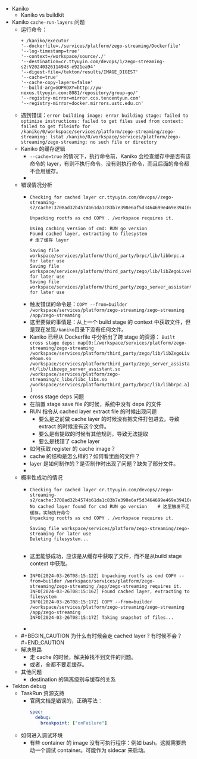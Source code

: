 - Kaniko
	- Kaniko vs buildkit
- Kaniko `cache-run-layers` 问题
	- 运行命令：
	  ```
	  + /kaniko/executor 
	  '--dockerfile=./services/platform/zego-streaming/Dockerfile' 
	  '--log-timestamp=true'
	  '--context=/workspace/source/./' 
	  '--destination=cr.ttyuyin.com/devops/1/zego-streaming-s2:V20240326114948-e921ea94' 
	  '--digest-file=/tekton/results/IMAGE_DIGEST' 
	  '--cache=true' 
	  '--cache-copy-layers=false'
	  '--build-arg=GOPROXY=http://yw-nexus.ttyuyin.com:8081/repository/group-go/' 
	  '--registry-mirror=mirror.ccs.tencentyun.com' 
	  '--registry-mirror=docker.mirrors.ustc.edu.cn'
	  
	  ```
	- 遇到错误：`error building image: error building stage: failed to optimize instructions: failed to get files used from context: failed to get fileinfo for /kaniko/0/workspace/services/platform/zego-streaming/zego-streaming: lstat /kaniko/0/workspace/services/platform/zego-streaming/zego-streaming: no such file or directory`
	- Kaniko 的缓存逻辑
		- `--cache=true` 的情况下，执行命令前，Kaniko 会检查缓存中是否有该命令的 layer，有则不执行命令。没有则执行命令，而且后面的命令都不会用缓存。
		-
	- 错误情况分析
		- ```
		  Checking for cached layer cr.ttyuyin.com/devops//zego-streaming-s2/cache:3708ad32b4574b61da1c83b7e398e6af5d3464699e469e39410e4487f54ddda3... 
		  
		  Unpacking rootfs as cmd COPY . /workspace requires it.
		  
		  Using caching version of cmd: RUN go version 
		  Found cached layer, extracting to filesystem 
		  # 走了缓存 layer
		  
		  Saving file workspace/services/platform/third_party/brpc/lib/libbrpc.a for later use 
		  Saving file workspace/services/platform/third_party/zego/lib/libZegoLiveRoom.so for later use 
		  Saving file workspace/services/platform/third_party/zego_server_assistant/lib/libzego_server_assistant.so for later use 
		  ```
		- 触发错误的命令是：`COPY --from=builder /workspace/services/platform/zego-streaming/zego-streaming /app/zego-streaming`
		- 这里要做的事情是：从上一个 build stage 的 context 中获取文件，但是现在发现`/kaniko`目录下没有任何文件。
		- Kaniko 已经从 Dockerfile 中分析出了跨 stage 的资源：
		  `Built cross stage deps: map[0:[/workspace/services/platform/zego-streaming/zego-streaming /workspace/services/platform/third_party/zego/lib/libZegoLiveRoom.so /workspace/services/platform/third_party/zego_server_assistant/lib/libzego_server_assistant.so /workspace/services/platform/zego-streaming/c_libs/libc_libs.so /workspace/services/platform/third_party/brpc/lib/libbrpc.a]] `
		- cross stage deps 问题
		- 在前置 stage save file 的时候，系统中没有 deps 的文件
		- RUN 指令从 cached layer extract file 的时候出现问题
			- 要么是之前做 cache layer 的时候没有把文件打包进去。导致extract 的时候没有这个文件。
			- 要么是有提取的时候有其他规则，导致无法提取
			- 要么是找错了 cache layer
		- 如何获取 register 的 cache image？
		- cache 的结构是怎么样的？如何看里面的文件？
		- layer 是如何制作的？是否制作时出现了问题？缺失了部分文件。
		-
	- 概率性成功的情况
		- ```log
		  Checking for cached layer cr.ttyuyin.com/devops//zego-streaming-s2/cache:3708ad32b4574b61da1c83b7e398e6af5d3464699e469e39410e4487f54ddda3... 
		  No cached layer found for cmd RUN go version    # 这里触发不走缓存，实际执行命令
		  Unpacking rootfs as cmd COPY . /workspace requires it.
		  
		  Saving file workspace/services/platform/zego-streaming/zego-streaming for later use 
		  Deleting filesystem...
		  
		  
		  ```
		- 这里能够成功，应该是从缓存中获取了文件，而不是从build stage context 中获取。
		- ```
		  INFO[2024-03-26T08:15:12Z] Unpacking rootfs as cmd COPY --from=builder /workspace/services/platform/zego-streaming/zego-streaming /app/zego-streaming requires it.                      
		  INFO[2024-03-26T08:15:16Z] Found cached layer, extracting to filesystem 
		  INFO[2024-03-26T08:15:17Z] COPY --from=builder /workspace/services/platform/zego-streaming/zego-streaming /app/zego-streaming 
		  INFO[2024-03-26T08:15:17Z] Taking snapshot of files...   
		  ```
		-
	- #+BEGIN_CAUTION
	  为什么有时候会走 cached layer？有时候不会？
	  #+END_CAUTION
	- 解决思路
		- 走 cache 的时候，解决掉找不到文件的问题。
		- 或者，全都不要走缓存。
	- 其他问题
		- destination 的隔离级别与缓存的关系
- Tekton debug
	- TaskRun 资源支持
		- 官网文档是错误的，正确写法：
		  ```yaml
		  spec:
		    debug:
		      breakpoint: ["onFailure"]
		  ```
	- 如何进入调试环境
		- 有些 container 的 image 没有可执行程序：例如 bash。这就需要启动一个调试 container。可能作为 sidecar 来启动。